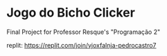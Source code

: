 # Jogo do Bicho Clicker
 Final Project for Professor Resque's "Programação 2"

replit: https://replit.com/join/vjoxfalnja-pedrocastro7
